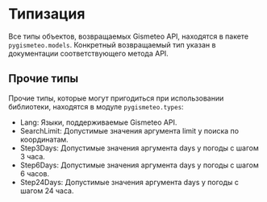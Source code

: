 # Типизация

Все типы объектов, возвращаемых Gismeteo API, находятся в пакете `pygismeteo.models`. Конкретный возвращаемый тип указан в документации соответствующего метода API.

## Прочие типы

Прочие типы, которые могут пригодиться при использовании библиотеки, находятся в модуле `pygismeteo.types`:

- Lang: Языки, поддерживаемые Gismeteo API.
- SearchLimit: Допустимые значения аргумента limit у поиска по координатам.
- Step3Days: Допустимые значения аргумента days у погоды с шагом 3 часа.
- Step6Days: Допустимые значения аргумента days у погоды с шагом 6 часов.
- Step24Days: Допустимые значения аргумента days у погоды с шагом 24 часа.
